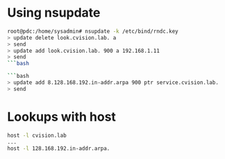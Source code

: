 # Using nsupdate

```bash
root@pdc:/home/sysadmin# nsupdate -k /etc/bind/rndc.key
> update delete look.cvision.lab. a
> send
> update add look.cvision.lab. 900 a 192.168.1.11
> send
```bash

```bash
> update add 8.128.168.192.in-addr.arpa 900 ptr service.cvision.lab.
> send
```

# Lookups with host

```bash
host -l cvision.lab
...
host -l 128.168.192.in-addr.arpa.

```
